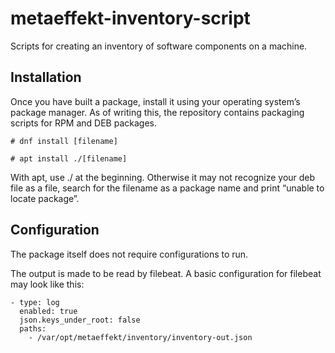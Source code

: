 # metaeffekt-inventory-script

Scripts for creating an inventory of software components on a machine.


## Installation

Once you have built a package, install it using your operating system’s package manager.
As of writing this, the repository contains packaging scripts for RPM and DEB packages.

`# dnf install [filename]`

`# apt install ./[filename]`

With apt, use ./ at the beginning. Otherwise it may not recognize your deb file as a file, search for the filename as a package name and print “unable to locate package”.

## Configuration

The package itself does not require configurations to run.

The output is made to be read by filebeat. A basic configuration for filebeat may look like this:
```
- type: log
  enabled: true
  json.keys_under_root: false
  paths:
    - /var/opt/metaeffekt/inventory/inventory-out.json
```
